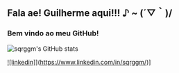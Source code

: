 ## Fala ae! Guilherme aqui!!!   ♪ ~ (´▽｀)/
### Bem vindo ao meu GitHub!

![sqrggm's GitHub stats](https://github-readme-stats.vercel.app/api?username=sqrggm&theme=ocean_dark)

[![linkedin]](https://img.shields.io/badge/LinkedIn-0077B5?style=for-the-badge&logo=linkedin&logoColor=white)](https://www.linkedin.com/in/sqrggm/)]

